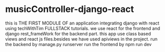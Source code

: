 # musicController-django-react
this is THE FIRST MODULE OF an application integrating django with react using techWithTim FULLSTACK tutorials. we use react for the frontend and django rest_frameWork for the backend part. this app use class based views and react js files.besides we have used apiviews in the project.
run the backend by manage.py runserver
run the frontend by npm run dev
